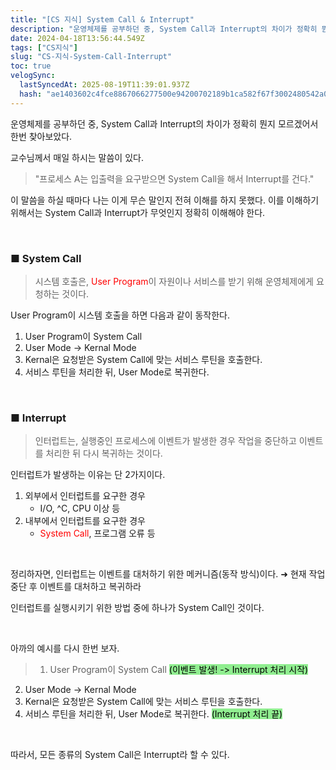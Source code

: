 ```yaml
---
title: "[CS 지식] System Call & Interrupt"
description: "운영체제를 공부하던 중, System Call과 Interrupt의 차이가 정확히 뭔지 모르겠어서 한번 찾아보았다."
date: 2024-04-18T13:56:44.549Z
tags: ["CS지식"]
slug: "CS-지식-System-Call-Interrupt"
toc: true
velogSync:
  lastSyncedAt: 2025-08-19T11:39:01.937Z
  hash: "ae1403602c4fce8867066277500e94200702189b1ca582f67f3002480542a053"
---
```


운영체제를 공부하던 중, System Call과 Interrupt의 차이가 정확히 뭔지 모르겠어서 한번 찾아보았다.

교수님께서 매일 하시는 말씀이 있다.
>"프로세스 A는 입출력을 요구받으면 System Call을 해서 Interrupt를 건다."

이 말씀을 하실 때마다 나는 이게 무슨 말인지 전혀 이해를 하지 못했다.
이를 이해하기 위해서는 System Call과 Interrupt가 무엇인지 정확히 이해해야 한다.

<br>

### ■ System Call
>시스템 호출은, <span style = "color:red">User Program</span>이 자원이나 서비스를 받기 위해 운영체제에게 요청하는 것이다.

User Program이 시스템 호출을 하면 다음과 같이 동작한다.

1. User Program이 System Call
2. User Mode -> Kernal Mode
3. Kernal은 요청받은 System Call에 맞는 서비스 루틴을 호출한다.
4. 서비스 루틴을 처리한 뒤, User Mode로 복귀한다.

<br>

### ■ Interrupt
> 인터럽트는, 실행중인 프로세스에 이벤트가 발생한 경우 작업을 중단하고 이벤트를 처리한 뒤 다시 복귀하는 것이다.

인터럽트가 발생하는 이유는 단 2가지이다.

1. 외부에서 인터럽트를 요구한 경우
   - I/O, ^C, CPU 이상 등
2. 내부에서 인터럽트를 요구한 경우
   - <span style = "color:red">System Call</span>, 프로그램 오류 등
   
<br>

정리하자면, 인터럽트는 이벤트를 대처하기 위한 메커니즘(동작 방식)이다.
➜ 현재 작업 중단 후 이벤트를 대처하고 복귀하라

인터럽트를 실행시키기 위한 방법 중에 하나가 System Call인 것이다.

<br>

아까의 예시를 다시 한번 보자.
>1. User Program이 System Call <span style = "background-color: lightgreen; color:black">(이벤트 발생! -> Interrupt 처리 시작)</span>
2. User Mode -> Kernal Mode
3. Kernal은 요청받은 System Call에 맞는 서비스 루틴을 호출한다.
4. 서비스 루틴을 처리한 뒤, User Mode로 복귀한다. <span style = "background-color: lightgreen; color:black">(Interrupt 처리 끝)</span>

<br>

따라서, 모든 종류의 System Call은 Interrupt라 할 수 있다.